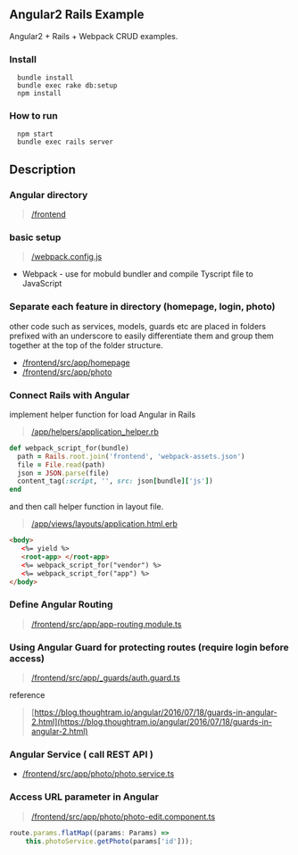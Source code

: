 ## Angular2 Rails Example

Angular2 + Rails + Webpack CRUD examples.

### Install
```
  bundle install
  bundle exec rake db:setup
  npm install
```

### How to run
```
  npm start
  bundle exec rails server
```


## Description 

### Angular directory
>[/frontend](https://github.com/jiradeto/AngularOnRails/tree/master/frontend)


### basic setup 
>[/webpack.config.js](https://github.com/jiradeto/AngularOnRails/blob/master/webpack.config.js)
- Webpack - use for mobuld bundler and compile Tyscript file to JavaScript



### Separate each feature in directory (homepage, login, photo)
other code such as services, models, guards etc are placed in folders prefixed with an underscore to easily differentiate them and group them together at the top of the folder structure.
- [/frontend/src/app/homepage](https://github.com/jiradeto/AngularOnRails/tree/master/frontend/src/app/homepage)
- [/frontend/src/app/photo](https://github.com/jiradeto/AngularOnRails/tree/master/frontend/src/app/photo)


### Connect Rails with Angular
implement helper function for load Angular in Rails
>[/app/helpers/application_helper.rb](https://github.com/jiradeto/AngularOnRails/blob/master/app/helpers/application_helper.rb)
```ruby
def webpack_script_for(bundle)
  path = Rails.root.join('frontend', 'webpack-assets.json')
  file = File.read(path)
  json = JSON.parse(file)
  content_tag(:script, '', src: json[bundle]['js'])
end
 ```

and then call helper function in layout file.
>[/app/views/layouts/application.html.erb](https://github.com/jiradeto/AngularOnRails/blob/master/app/views/layouts/application.html.erb)
 ```html
 <body>
    <%= yield %>
    <root-app> </root-app>
    <%= webpack_script_for("vendor") %>
    <%= webpack_script_for("app") %>
</body>
  ```


### Define Angular Routing
>[/frontend/src/app/app-routing.module.ts](https://github.com/jiradeto/AngularOnRails/blob/master/frontend/src/app/app-routing.module.ts)

### Using Angular Guard for protecting routes (require login before access)
>[/frontend/src/app/_guards/auth.guard.ts](https://github.com/jiradeto/AngularOnRails/blob/master/frontend/src/app/_guards/auth.guard.ts)


reference
>[https://blog.thoughtram.io/angular/2016/07/18/guards-in-angular-2.html](https://blog.thoughtram.io/angular/2016/07/18/guards-in-angular-2.html)

### Angular Service ( call REST API )
- [/frontend/src/app/photo/photo.service.ts](https://github.com/jiradeto/AngularOnRails/blob/master/frontend/src/app/photo/photo.service.ts)


### Access URL parameter in Angular
>[/frontend/src/app/photo/photo-edit.component.ts](https://github.com/jiradeto/AngularOnRails/blob/master/frontend/src/app/photo/photo-edit.component.ts)
```javascript
route.params.flatMap((params: Params) => 
    this.photoService.getPhoto(params['id']));
```